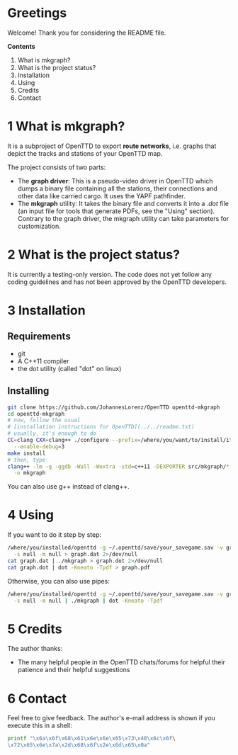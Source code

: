 # Greetings
Welcome! Thank you for considering the README file.

**Contents**
  1. What is mkgraph?
  2. What is the project status?
  3. Installation
  4. Using
  5. Credits
  6. Contact

# 1 What is mkgraph?
It is a subproject of OpenTTD to export **route networks**, i.e. graphs that
depict the tracks and stations of your OpenTTD map.

The project consists of two parts:
  * The **graph driver**: This is a pseudo-video driver in OpenTTD which dumps
    a binary file containing all the stations, their connections and other
    data like carried cargo. It uses the YAPF pathfinder.
  * The **mkgraph** utility: It takes the binary file and converts it into a
    *.dot* file (an input file for tools that generate PDFs, see the "Using"
    section). Contrary to the graph driver, the mkgraph utility can take
    parameters for customization.

# 2 What is the project status?
It is currently a testing-only version. The code does not yet follow any
coding guidelines and has not been approved by the OpenTTD developers.

# 3 Installation
## Requirements
  * git
  * A C++11 compiler
  * the dot utility (called "dot" on linux)

## Installing
```sh
git clone https://github.com/JohannesLorenz/OpenTTD openttd-mkgraph
cd openttd-mkgraph
# now, follow the usual
# [installation instructions for OpenTTD](../../readme.txt)
# usually, it's enough to do
CC=clang CXX=clang++ ./configure --prefix=/where/you/want/to/install/it \
  --enable-debug=3
make install
# then, type
clang++ -lm -g -ggdb -Wall -Wextra -std=c++11 -DEXPORTER src/mkgraph/*.cpp \
  -o mkgraph
```
You can also use g++ instead of clang++.

# 4 Using
If you want to do it step by step:
```sh
/where/you/installed/openttd -g ~/.openttd/save/your_savegame.sav -v graph \
  -s null -m null > graph.dat 2>/dev/null
cat graph.dat | ./mkgraph > graph.dot 2>/dev/null
cat graph.dot | dot -Kneato -Tpdf > graph.pdf
```
Otherwise, you can also use pipes:
```sh
/where/you/installed/openttd -g ~/.openttd/save/your_savegame.sav -v graph \
  -s null -m null | ./mkgraph | dot -Kneato -Tpdf
```

# 5 Credits
The author thanks:
  * The many helpful people in the OpenTTD chats/forums for helpful
    their patience and their helpful suggestions

# 6 Contact

Feel free to give feedback. The author's e-mail address is shown if you \
execute this in a shell:
```sh
printf "\x6a\x6f\x68\x61\x6e\x6e\x65\x73\x40\x6c\x6f\
\x72\x65\x6e\x7a\x2d\x68\x6f\x2e\x6d\x65\x0a"
```


